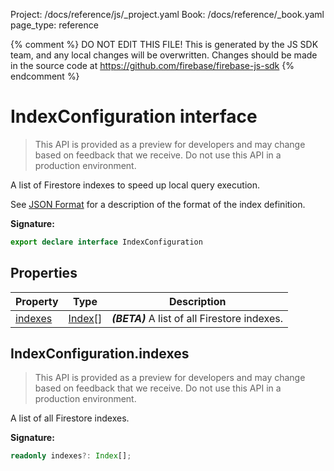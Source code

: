 Project: /docs/reference/js/_project.yaml
Book: /docs/reference/_book.yaml
page_type: reference

{% comment %}
DO NOT EDIT THIS FILE!
This is generated by the JS SDK team, and any local changes will be
overwritten. Changes should be made in the source code at
https://github.com/firebase/firebase-js-sdk
{% endcomment %}

# IndexConfiguration interface
> This API is provided as a preview for developers and may change based on feedback that we receive. Do not use this API in a production environment.
> 

A list of Firestore indexes to speed up local query execution.

See [JSON Format](https://firebase.google.com/docs/reference/firestore/indexes/#json_format) for a description of the format of the index definition.

<b>Signature:</b>

```typescript
export declare interface IndexConfiguration 
```

## Properties

|  Property | Type | Description |
|  --- | --- | --- |
|  [indexes](./firestore_.indexconfiguration.md#indexconfigurationindexes) | [Index](./firestore_.index.md#index_interface)<!-- -->\[\] | <b><i>(BETA)</i></b> A list of all Firestore indexes. |

## IndexConfiguration.indexes

> This API is provided as a preview for developers and may change based on feedback that we receive. Do not use this API in a production environment.
> 

A list of all Firestore indexes.

<b>Signature:</b>

```typescript
readonly indexes?: Index[];
```
